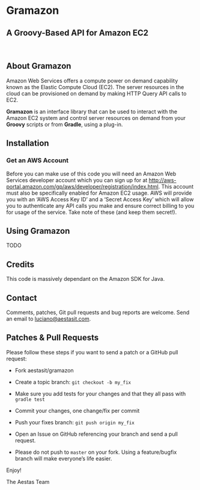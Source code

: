 # Gramazon #

## A Groovy-Based API for Amazon EC2 ##

<br>

## About Gramazon ##


Amazon Web Services offers a compute power on demand capability known as the Elastic Compute Cloud (EC2). The server resources in the cloud can be provisioned on demand by making HTTP Query API calls to EC2.

**Gramazon** is an interface library that can be used to interact with the Amazon EC2 system and control server resources on demand from your **Groovy** scripts or from **Gradle**, using a plug-in.

## Installation ###


### Get an AWS Account ###

Before you can make use of this code you will need an Amazon Web Services developer account which you can sign up for at <http://aws-portal.amazon.com/gp/aws/developer/registration/index.html>. This account must also be specifically enabled for Amazon EC2 usage. AWS will provide you with an ‘AWS Access Key ID’ and a ‘Secret Access Key’ which will allow you to authenticate any API calls you make and ensure correct billing to you for usage of the service. Take note of these (and keep them secret!).

## Using Gramazon ##


TODO

## Credits ##


This code is massively dependant on the Amazon SDK for Java. 

## Contact ##


Comments, patches, Git pull requests and bug reports are welcome. Send an email to luciano@aestasit.com.

## Patches & Pull Requests ##


Please follow these steps if you want to send a patch or a GitHub pull request:

- Fork aestasit/gramazon

- Create a topic branch: `git checkout -b my_fix`

- Make sure you add tests for your changes and that they all pass with `gradle test` 

- Commit your changes, one change/fix per commit

- Push your fixes branch: `git push origin my_fix`

- Open an Issue on GitHub referencing your branch and send a pull request.

- Please do not push to `master` on your fork. Using a feature/bugfix branch will make everyone’s life easier.

Enjoy!

The Aestas Team
